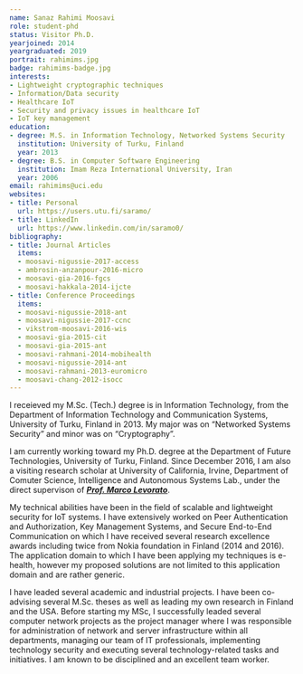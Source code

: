 ```yaml
---
name: Sanaz Rahimi Moosavi
role: student-phd
status: Visitor Ph.D.
yearjoined: 2014
yeargraduated: 2019
portrait: rahimims.jpg
badge: rahimims-badge.jpg
interests:
- Lightweight cryptographic techniques
- Information/Data security
- Healthcare IoT
- Security and privacy issues in healthcare IoT
- IoT key management
education:
- degree: M.S. in Information Technology, Networked Systems Security
  institution: University of Turku, Finland
  year: 2013
- degree: B.S. in Computer Software Engineering
  institution: Imam Reza International University, Iran
  year: 2006
email: rahimims@uci.edu
websites:
- title: Personal
  url: https://users.utu.fi/saramo/
- title: LinkedIn
  url: https://www.linkedin.com/in/saramo0/
bibliography:
- title: Journal Articles
  items:
  - moosavi-nigussie-2017-access
  - ambrosin-anzanpour-2016-micro
  - moosavi-gia-2016-fgcs
  - moosavi-hakkala-2014-ijcte
- title: Conference Proceedings
  items:
  - moosavi-nigussie-2018-ant
  - moosavi-nigussie-2017-ccnc
  - vikstrom-moosavi-2016-wis
  - moosavi-gia-2015-cit
  - moosavi-gia-2015-ant
  - moosavi-rahmani-2014-mobihealth
  - moosavi-nigussie-2014-ant
  - moosavi-rahmani-2013-euromicro
  - moosavi-chang-2012-isocc
---
```


I receieved my M.Sc. (Tech.) degree is in Information Technology, from the Department of Information Technology and Communication Systems, University of Turku, Finland in 2013. My major was on “Networked Systems Security” and minor was on “Cryptography”.

I am currently working toward my Ph.D. degree at the Department of Future Technologies, University of Turku, Finland. Since December 2016, I am also a visiting research scholar at University of California, Irvine, Department of Comuter Science, Intelligence and Autonomous Systems Lab., under the direct supervison of [__*Prof. Marco Levorato*__](https://www.ics.uci.edu/~mlevorat/).

My technical abilities have been in the field of scalable and lightweight security for IoT systems. I have extensively worked on Peer Authentication and Authorization, Key Management Systems, and Secure End-to-End Communication on which I have received several research excellence awards including twice from Nokia foundation in Finland (2014 and 2016). The application domain to which I have been applying my techniques is e-health, however my proposed solutions are not limited to this application domain and are rather generic.

I have leaded several academic and industrial projects. I have been co-advising several M.Sc. theses as well as leading my own research in Finland and the USA. Before starting my MSc, I successfully leaded several computer network projects as the project manager where I was responsible for administration of network and server infrastructure within all departments, managing our team of IT professionals, implementing technology security and executing several technology-related tasks and initiatives. I am known to be disciplined and an excellent team worker.
